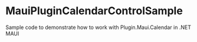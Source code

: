 # MauiPluginCalendarControlSample
 Sample code to demonstrate how to work with Plugin.Maui.Calendar in .NET MAUI

